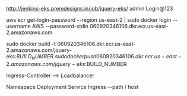 http://jenkins-eks.premdesigns.in/job/jquery-eks/
admin
Login@123

aws ecr get-login-password --region us-east-2 | sudo docker login --username AWS --password-stdin 060920346106.dkr.ecr.us-east-2.amazonaws.com

sudo docker build -t 060920346106.dkr.ecr.us-east-2.amazonaws.com/jquery-eks:$BUILD_NUMBER .
sudo docker push 060920346106.dkr.ecr.us-east-2.amazonaws.com/jquery-eks:$BUILD_NUMBER 



Ingress-Controller --> Loadbalancer

Namespace
Deployment
Service
Ingress --path / host